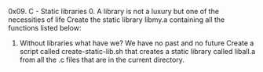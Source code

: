 0x09. C - Static libraries
0. A library is not a luxury but one of the necessities of life
Create the static library libmy.a containing all the functions listed below:
1. Without libraries what have we? We have no past and no future
Create a script called create-static-lib.sh that creates a static library called liball.a from all the .c files that are in the current directory.
